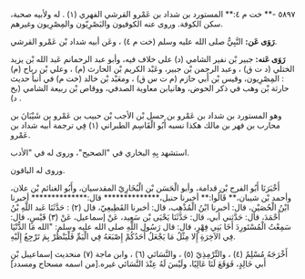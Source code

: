 ٥٨٩٧ -** خت م ٤:** المستورد بن شداد بن عَمْرو القرشي الفهري (١) . له ولأبيه صحبة، سكن الكوفة. وروى عنه الكوفيون والبَصْرِيّون والمِصْرِيون وغيرهم.

**رَوَى عَن:** النَّبِيُّ صلى الله عليه وسلم (خت م ٤) ، وعَن أبيه شداد بْن عَمْرو القرشي.

**رَوَى عَنه:** جبير بْن نفير الشامي (د) على خلاف فيه، وأبو عبد الرحمانم عَبد الله بْن يزيد الختلي (د ت ق) ، وعبد الرحمن بْن جبير، وعَبْد الكريم بْن الحارث (م) ، وعلي بْن رباح (م) : المِصْرِيون، وقيس بْن أَبي حازم (م ت س ق) ، ومعَبْد بْن خالد (خت م) في أنبأ حديث حارثة بْن وهب في ذكر الحوض، وهانيابن معاوية الصدفي، ووقاص بْن ربيعة الشامي (بخ د) .

وهو المستورد بن شداد بن عَمْرو بن حسل بْن الأجب بْن حبيب بن عَمْرو بن شَيْبَانَ بن محارب بن فهر بن مالك هكذا نسبه أَبُو الْقَاسِم الطبراني (١) فِي ترجمة أبيه شداد بن عَمْرو.

استشهد بِهِ البخاري في "الصحيح"، وروى له في "الأدب.

وروى له الباقون.

أَخْبَرَنَا أَبُو الفرج بْن قدامة، وأبو الْحَسَن بْن الْبُخَارِيّ المقدسيان، وأَبُو الغنائم بْن علان، وأحمد بْن شيبان،** قَالُوا:** أخبرنا حنبل،************** قال:************** أخبرنا ابْنُ الْحُصَيْنِ، قال: أخبرنا ابْنُ الْمُذْهِب، قال: أخبرنا القَطِيعِيّ، قال (٢) : حَدَّثَنَا عَبد اللَّهِ بْنُ أَحْمَدَ، قال: حَدَّثني أبي، قال: حَدَّثَنَا يَحْيَى بْن سَعِيد، عَنْ إسماعيل، عَنْ (٣) قَيْسٍ، قال: سَمِعْتُ الْمُسْتَورِدَ أَخَا بَنِي فِهْرٍ، قال: قال رَسُول اللَّهِ صلى الله عليه وسلم: "الله مَا الدُّنْيَا فِي الآخِرَةِ إِلا مِثْلُ مَا يَجْعَلُ أَحَدُكُمْ إِصْبَعَهُ فِي الْيَمِّ فَلْيَنْظُرْ بِمَ تَرْجِعُ إِلَيْهِ.

أَخْرَجَهُ مُسْلِمٌ (٤) ، والتِّرْمِذِيّ (٥) ، والنَّسَائي (٦) ، وابن ماجة (٧) منحديث إسماعيبل بْنِ أَبي خَالِدٍ، فَوَقَعَ لَنَا عَالِيًا، ولَيْسَ لَهُ عِنْدَ النَّسَائي غيره.[من اسمه مسحاج ومسدد]